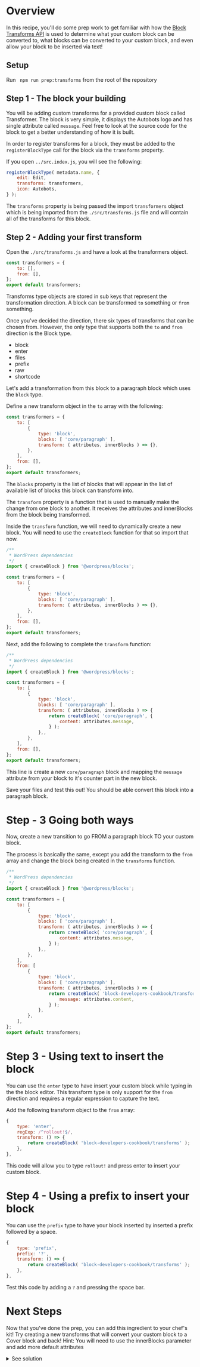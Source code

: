 # Overview

In this recipe, you'll do some prep work to get familiar with how the [Block Transforms API](https://developer.wordpress.org/block-editor/reference-guides/block-api/block-transforms/) is used to determine what your custom block can be converted to, what blocks can be converted to your custom block, and even allow your block to be inserted via text!

## Setup

Run ` npm run prep:transforms` from the root of the repository

## Step 1 - The block your building

You will be adding custom transforms for a provided custom block called Transformer. The block is very simple, it displays the Autobots logo and has single attribute called `message`. Feel free to look at the source code for the block to get a better understanding of how it is built.

In order to register transforms for a block, they must be added to the `registerBlockType` call for the block via the `transforms` property.

If you open `../src.index.js`, you will see the following:

```js
registerBlockType( metadata.name, {
	edit: Edit,
	transforms: transformers,
	icon: Autobots,
} );
```

The `transforms` property is being passed the import `transformers` object which is being imported from the `./src/transforms.js` file and will contain all of the transforms for this block.

## Step 2 - Adding your first transform

Open the `./src/transforms.js` and have a look at the transformers object.

```js
const transformers = {
	to: [],
	from: [],
};
export default transformers;
```

Transforms type objects are stored in sub keys that represent the transformation direction. A block can be transformed `to` something or `from` something.

Once you've decided the direction, there six types of transforms that can be chosen from. However, the only type that supports both the `to` and `from` direction is the Block type.

-   block
-   enter
-   files
-   prefix
-   raw
-   shortcode

Let's add a transformation from this block to a paragraph block which uses the `block` type.

Define a new transform object in the `to` array with the following:

```js
const transformers = {
	to: [
		{
			type: 'block',
			blocks: [ 'core/paragraph' ],
			transform: ( attributes, innerBlocks ) => {},
		},
	],
	from: [],
};
export default transformers;
```

The `blocks` property is the list of blocks that will appear in the list of available list of blocks this block can transform into.

The `transform` property is a function that is used to manually make the change from one block to another. It receives the attributes and innerBlocks from the block being transformed.

Inside the `transform` function, we will need to dynamically create a new block. You will need to use the `createBlock` function for that so import that now.

```js
/**
 * WordPress dependencies
 */
import { createBlock } from '@wordpress/blocks';

const transformers = {
	to: [
		{
			type: 'block',
			blocks: [ 'core/paragraph' ],
			transform: ( attributes, innerBlocks ) => {},
		},
	],
	from: [],
};
export default transformers;
```

Next, add the following to complete the `transform` function:

```js
/**
 * WordPress dependencies
 */
import { createBlock } from '@wordpress/blocks';

const transformers = {
	to: [
		{
			type: 'block',
			blocks: [ 'core/paragraph' ],
			transform: ( attributes, innerBlocks ) => {
				return createBlock( 'core/paragraph', {
					content: attributes.message,
				} );
			},,
		},
	],
	from: [],
};
export default transformers;
```

This line is create a new `core/paragraph` block and mapping the `message` attribute from your block to it's counter part in the new block.

Save your files and test this out! You should be able convert this block into a paragraph block.

# Step - 3 Going both ways

Now, create a new transition to go FROM a paragraph block TO your custom block.

The process is basically the same, except you add the transform to the `from` array and change the block being created in the `transforms` function.

```js
/**
 * WordPress dependencies
 */
import { createBlock } from '@wordpress/blocks';

const transformers = {
	to: [
		{
			type: 'block',
			blocks: [ 'core/paragraph' ],
			transform: ( attributes, innerBlocks ) => {
				return createBlock( 'core/paragraph', {
					content: attributes.message,
				} );
			},,
		},
	],
	from: [
		{
			type: 'block',
			blocks: [ 'core/paragraph' ],
			transform: ( attributes, innerBlocks ) => {
				return createBlock( 'block-developers-cookbook/transforms', {
					message: attributes.content,
				} );
			},
		},
	],
};
export default transformers;
```

# Step 3 - Using text to insert the block

You can use the `enter` type to have insert your custom block while typing in the the block editor. This transform type is only support for the `from` direction and requires a regular expression to capture the text.

Add the following transform object to the `from` array:

```js
{
	type: 'enter',
	regExp: /^rollout!$/,
	transform: () => {
		return createBlock( 'block-developers-cookbook/transforms' );
	},
},
```

This code will allow you to type `rollout!` and press enter to insert your custom block.

# Step 4 - Using a prefix to insert your block

You can use the `prefix` type to have your block inserted by inserted a prefix followed by a space.

```js
{
	type: 'prefix',
	prefix: '?',
	transform: () => {
		return createBlock( 'block-developers-cookbook/transforms' );
	},
},
```

Test this code by adding a `?` and pressing the space bar.

# Next Steps

Now that you've done the prep, you can add this ingredient to your chef's kit! Try creating a new transforms that will convert your custom block to a Cover block and back! Hint: You will need to use the innerBlocks parameter and add more default attributes

<details>
 <summary>See solution</summary>

```js
const transformers = {
	to: [
		{
			type: 'block',
			blocks: [ 'core/cover' ],
			transform: ( { message }, innerBlocks ) => {
				const newInnerBlocks = [
					...innerBlocks,
					createBlock( 'core/paragraph', {
						align: 'center',
						content: message,
						fontSize: 'large',
						placeholder: 'Write title…',
					} ),
				];

				return createBlock(
					'core/cover',
					{
						customOverlayColor: '#be0b24',
					},
					newInnerBlocks
				);
			},
		},
	],
	from: [
		{
			type: 'block',
			blocks: [ 'core/cover' ],
			transform: ( attributes, innerBlocks ) => {
				const [ firstBlock ] = innerBlocks;
				const { content } =
					firstBlock.attributes || 'More that meets the eye!';
				return createBlock( 'block-developers-cookbook/transforms', {
					message: content,
				} );
			},
		},
	],
};
export default transformers;
```

</details>
